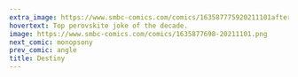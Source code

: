 ```yaml
---
extra_image: https://www.smbc-comics.com/comics/163587775920211101after.png
hovertext: Top perovskite joke of the decade.
image: https://www.smbc-comics.com/comics/1635877698-20211101.png
next_comic: monopsony
prev_comic: angle
title: Destiny
---
```


